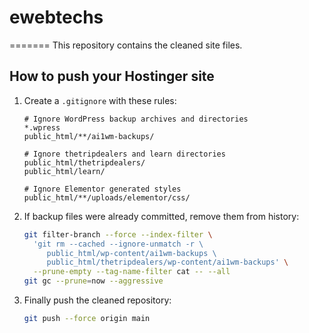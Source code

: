# ewebtechs

=======
This repository contains the cleaned site files.

## How to push your Hostinger site

1. Create a `.gitignore` with these rules:

   ```
   # Ignore WordPress backup archives and directories
   *.wpress
   public_html/**/ai1wm-backups/

   # Ignore thetripdealers and learn directories
   public_html/thetripdealers/
   public_html/learn/

   # Ignore Elementor generated styles
   public_html/**/uploads/elementor/css/
   ```

2. If backup files were already committed, remove them from history:

   ```bash
   git filter-branch --force --index-filter \
     'git rm --cached --ignore-unmatch -r \
        public_html/wp-content/ai1wm-backups \
        public_html/thetripdealers/wp-content/ai1wm-backups' \
     --prune-empty --tag-name-filter cat -- --all
   git gc --prune=now --aggressive
   ```

3. Finally push the cleaned repository:

   ```bash
   git push --force origin main
   ```